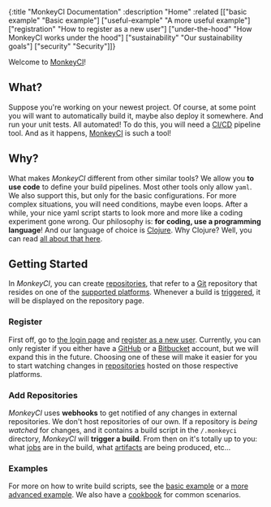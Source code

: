 {:title "MonkeyCI Documentation"
 :description "Home"
 :related [["basic example" "Basic example"]
           ["useful-example" "A more useful example"]
	   ["registration" "How to register as a new user"]
	   ["under-the-hood" "How MonkeyCI works under the hood"]
	   ["sustainability" "Our sustainability goals"]
	   ["security" "Security"]]}

Welcome to [MonkeyCI](https://monkeyci.com)!

## What?

Suppose you're working on your newest project.  Of course, at some point you will want
to automatically build it, maybe also deploy it somewhere.  And run your unit tests.
All automated!  To do this, you will need a [CI/CD](https://en.wikipedia.org/wiki/CI/CD)
pipeline tool.  And as it happens, [MonkeyCI](https://monkeyci.com) is such a tool!

## Why?

What makes *MonkeyCI* different from other similar tools?  We allow you **to use code**
to define your build pipelines.  Most other tools only allow `yaml`.  We also support
this, but only for the basic configurations.  For more complex situations, you will
need conditions, maybe even loops.  After a while, your nice yaml script starts to
look more and more like a coding experiment gone wrong.  Our philosophy is: **for
coding, use a programming language**!  And our language of choice is [Clojure](https://clojure.org).
Why Clojure?  Well, you can read [all about that here](/pages/why-clojure/).

## Getting Started

In *MonkeyCI*, you can create [repositories](/pages/repos/), that refer to a
[Git](https://en.wikipedia.org/wiki/Git) repository that resides on one of the [supported
platforms](/pages/platforms/).  Whenever a build is [triggered](/pages/triggers/), it
will be displayed on the repository page.

### Register

First off, go to [the login page](https://app.monkeyci.com/login) and [register as a new
user](/pages/registration/).  Currently, you can only register if you either have a
[GitHub](https://github.com) or a [Bitbucket](https://bitbucket.org) account, but we will
expand this in the future.  Choosing one of these will make it easier for you to start
watching changes in [repositories](/pages/repos/) hosted on those respective platforms.

### Add Repositories

*MonkeyCI* uses **webhooks** to get notified of any changes in external repositories.  We
don't host repositories of our own.  If a repository is *being watched* for changes, and it
contains a build script in the `/.monkeyci` directory, *MonkeyCI* will **trigger a build**.
From then on it's totally up to you: what [jobs](/pages/jobs/) are in the build, what
[artifacts](/pages/artifacts/) are being produced, etc...

### Examples

For more on how to write build scripts, see the [basic example](/pages/basic-example/) or
a [more advanced example](/pages/useful-example/).  We also have a [cookbook](/pages/cookbook/)
for common scenarios.
